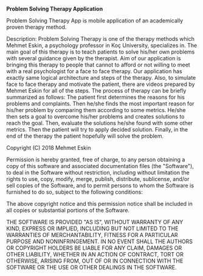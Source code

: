 <b>Problem Solving Therapy Application</b>

Problem Solving Therapy App is mobile application of an academically proven therapy method.

Description:
Problem Solving Therapy is one of the therapy methods which Mehmet Eskin, a psychology professor in Koç University, specializes in. The main goal of this therapy is to teach patients to solve his/her own problems with several guidance given by the therapist. Aim of our application is bringing this therapy to people that cannot to afford or not willing to meet with a real psychologist for a face to face therapy. Our application has exactly same logical architecture and steps of the therapy. Also, to simulate face to face therapy and motivate the patient, there are videos prepared by Mehmet Eskin for all of the steps. The process of therapy can be briefly summarized as follows: The patient first determines the reasons for his problems and complaints. Then he/she finds the most important reason for his/her problem by comparing them according to some metrics. He/she then sets a goal to overcome his/her problems and creates solutions to reach the goal. Then, evaluate the solutions he/she found with some other metrics. Then the patient will try to apply decided solution. Finally, in the end of the therapy the patient hopefully will solve the problem.

Copyright (C) 2018 Mehmet Eskin

Permission is hereby granted, free of charge, to any person obtaining a copy of this software and associated documentation files (the "Software"), to deal in the Software without restriction, including without limitation the rights to use, copy, modify, merge, publish, distribute, sublicense, and/or sell copies of the Software, and to permit persons to whom the Software is furnished to do so, subject to the following conditions:

The above copyright notice and this permission notice shall be included in all copies or substantial portions of the Software.

THE SOFTWARE IS PROVIDED "AS IS", WITHOUT WARRANTY OF ANY KIND, EXPRESS OR IMPLIED, INCLUDING BUT NOT LIMITED TO THE WARRANTIES OF MERCHANTABILITY, FITNESS FOR A PARTICULAR PURPOSE AND NONINFRINGEMENT. IN NO EVENT SHALL THE AUTHORS OR COPYRIGHT HOLDERS BE LIABLE FOR ANY CLAIM, DAMAGES OR OTHER LIABILITY, WHETHER IN AN ACTION OF CONTRACT, TORT OR OTHERWISE, ARISING FROM, OUT OF OR IN CONNECTION WITH THE SOFTWARE OR THE USE OR OTHER DEALINGS IN THE SOFTWARE.
